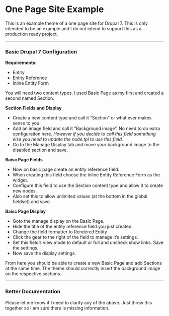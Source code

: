 # One Page Site Example

This is an example theme of a one page site for Drupal 7. This is only intended
to be an example and I do not intend to support this as a production ready 
project. 

---
### Basic Drupal 7 Configuration

**Requirements:**
* Entity
* Entity Reference
* Inline Entity Form

You will need two content types. I used Basic Page as my first and created a second named Section.

**Section Fields and Display**
* Create a new content type and call it “Section” or what ever makes sense to you.
* Add an image field and call it “Background image”. No need to do extra configuration here. _However if you decide to call this field something else you need to update the node.tpl to use this field._ 
* Go to the Manage Display tab and move your background image to the disabled section and save. 

**Baisc Page Fields**
* Now on basic page create an entity reference field. 
* When creating this field choose the Inline Entity Reference Form as the widget.
* Configure this field to use the Section content type and allow it to create new nodes.
* Also set this to allow unlimited values (at the bottom in the global fieldset) and save.

**Baisc Page Display**
* Goto the manage display on the Basic Page.
* Hide the title of the entity reference field you just created.
* Change the field formatter to Rendered Entity
* Click the gear to the right of the field to manage it’s settings.
* Set this field’s view mode to default or full and uncheck show links. Save the settings.
* Now save the display settings. 

From here you should be able to create a new Basic Page and add Sections at the same time. The theme should correctly insert the background image on the respective sections. 

---

### Better Documentation
Please let me know if I need to clarify any of the above. Just threw this together so I am sure there is missing information.
